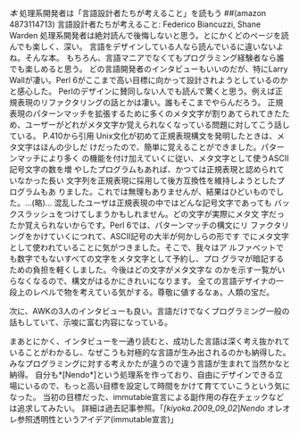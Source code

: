 *本* 処理系開発者は「言語設計者たちが考えること」を読もう
 ##(amazon 4873114713)  言語設計者たちが考えること: Federico Biancuzzi, Shane Warden
処理系開発者は絶対読んで後悔しないと思う。とにかくどのページを読んでも楽しく、深い。
言語をデザインしている人なら読んでいるに違いないよね。そんな本。
もちろん、言語マニアでなくてもプログラミング経験者なら誰でも楽しめると思う。
どの言語開発者のインタビューもいいのだが、特にLarry Wallが凄い。Perl 6がここまで高い目標に向かって設計されようとしているのかと感心した。
Perlのデザインに賛同しない人でも読んで驚くと思う。例えば正規表現のリファクタリングの話とかは凄い。誰もそこまでやらんだろう。
正規表現のパターンマッチを拡張するために多くのメタ文字が割りあてられてきたため、ユーザーがどれがメタ文字か覚えられなくなっている問題に対してこう話している。
 P.410から引用
  Unix文化が初めて正規表現構文を発明したときは、メタ文字はほんの少しだ
  けだったので、簡単に覚えることができました。パターンマッチにより多く
  の機能を付け加えていくに従い、メタ文字として使うASCII記号文字の数を増
  やしたプログラムもあれば、かつては正規表現と認められていなかった長い
  文字列を正規表現に採用して後方互換性を維持しようとしたプログラムもあ
  りました。これでは無理もありませんが、結果はひどいものでし
  た。…(略)… 混乱したユーザは正規表現の中ではどんな記号文字であっても
  バックスラッシュをつけてしまうかもしれません。どの文字が実際にメタ文
  字だったか覚えられないからです。Perl 6では、パターンマッチの構文にリ
  ファクタリングをかけていくにつれて、ASCII記号の大半が何かしらの形です
  でにメタ文字として使われていることに気がつきました。そこで、我々はア
  ルファベットでも数字でもないすべての文字をメタ文字として予約し、プロ
  グラマが暗記するための負担を軽くしました。今後はどの文字がメタ文字な
  のかを示す一覧がいらなくなるので、構文がはるかにきれいになります。
全ての言語デザイナの一段上のレベルで物を考えている気がする。尊敬に値するなぁ。人類の宝だ。

次に、AWKの3人のインタビューも良い。言語だけでなくプログラミング一般の話もしていて、示唆に富む内容になっている。

まあとにかく、インタビューを一通り読むと、成功した言語は深く考え抜かれていることがわかるし、なぜこうも対極的な言語が生み出されるのかも納得した。みなプログラミングに対する考えかたが違うので違う言語が生まれて当然かなと納得。
自分も*[Nendo*]という処理系を作っており、自由にデザインできる立場にいるので、もっと高い目標を設定して時間をかけて育てていこうという気になった。
当初の目標だった、immutable宣言による副作用の存在チェックなどは追求してみたい。
詳細は過去記事参照。「*[kiyoka.2009_09_02*]*Nendo* オレオレ参照透明性というアイデア(immutable宣言)」
